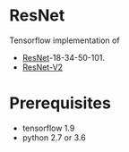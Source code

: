 # ResNet

Tensorflow implementation of

- [ResNet](https://www.cv-foundation.org/openaccess/content_cvpr_2016/html/He_Deep_Residual_Learning_CVPR_2016_paper.html)-18-34-50-101.
- [ResNet-V2](https://arxiv.org/pdf/1603.05027.pdf)

# Prerequisites
- tensorflow 1.9
- python 2.7 or 3.6
